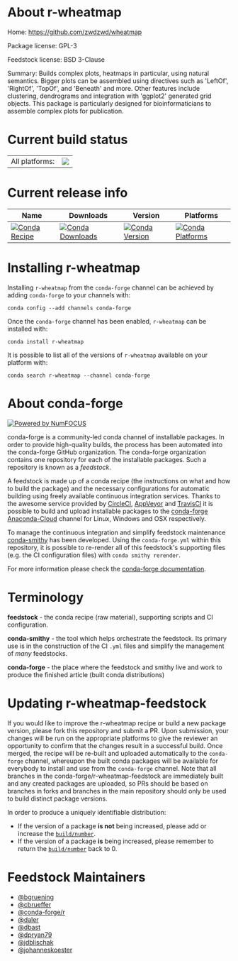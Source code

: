 About r-wheatmap
================

Home: https://github.com/zwdzwd/wheatmap

Package license: GPL-3

Feedstock license: BSD 3-Clause

Summary: Builds complex plots, heatmaps in particular, using natural semantics. Bigger plots can be assembled using directives such as 'LeftOf', 'RightOf', 'TopOf', and 'Beneath' and more. Other features include clustering, dendrograms and integration with 'ggplot2' generated grid objects. This package is particularly designed for bioinformaticians to assemble complex plots for publication.



Current build status
====================


<table><tr><td>All platforms:</td>
    <td>
      <a href="https://dev.azure.com/conda-forge/feedstock-builds/_build/latest?definitionId=2379&branchName=master">
        <img src="https://dev.azure.com/conda-forge/feedstock-builds/_apis/build/status/r-wheatmap-feedstock?branchName=master">
      </a>
    </td>
  </tr>
</table>

Current release info
====================

| Name | Downloads | Version | Platforms |
| --- | --- | --- | --- |
| [![Conda Recipe](https://img.shields.io/badge/recipe-r--wheatmap-green.svg)](https://anaconda.org/conda-forge/r-wheatmap) | [![Conda Downloads](https://img.shields.io/conda/dn/conda-forge/r-wheatmap.svg)](https://anaconda.org/conda-forge/r-wheatmap) | [![Conda Version](https://img.shields.io/conda/vn/conda-forge/r-wheatmap.svg)](https://anaconda.org/conda-forge/r-wheatmap) | [![Conda Platforms](https://img.shields.io/conda/pn/conda-forge/r-wheatmap.svg)](https://anaconda.org/conda-forge/r-wheatmap) |

Installing r-wheatmap
=====================

Installing `r-wheatmap` from the `conda-forge` channel can be achieved by adding `conda-forge` to your channels with:

```
conda config --add channels conda-forge
```

Once the `conda-forge` channel has been enabled, `r-wheatmap` can be installed with:

```
conda install r-wheatmap
```

It is possible to list all of the versions of `r-wheatmap` available on your platform with:

```
conda search r-wheatmap --channel conda-forge
```


About conda-forge
=================

[![Powered by NumFOCUS](https://img.shields.io/badge/powered%20by-NumFOCUS-orange.svg?style=flat&colorA=E1523D&colorB=007D8A)](http://numfocus.org)

conda-forge is a community-led conda channel of installable packages.
In order to provide high-quality builds, the process has been automated into the
conda-forge GitHub organization. The conda-forge organization contains one repository
for each of the installable packages. Such a repository is known as a *feedstock*.

A feedstock is made up of a conda recipe (the instructions on what and how to build
the package) and the necessary configurations for automatic building using freely
available continuous integration services. Thanks to the awesome service provided by
[CircleCI](https://circleci.com/), [AppVeyor](https://www.appveyor.com/)
and [TravisCI](https://travis-ci.org/) it is possible to build and upload installable
packages to the [conda-forge](https://anaconda.org/conda-forge)
[Anaconda-Cloud](https://anaconda.org/) channel for Linux, Windows and OSX respectively.

To manage the continuous integration and simplify feedstock maintenance
[conda-smithy](https://github.com/conda-forge/conda-smithy) has been developed.
Using the ``conda-forge.yml`` within this repository, it is possible to re-render all of
this feedstock's supporting files (e.g. the CI configuration files) with ``conda smithy rerender``.

For more information please check the [conda-forge documentation](https://conda-forge.org/docs/).

Terminology
===========

**feedstock** - the conda recipe (raw material), supporting scripts and CI configuration.

**conda-smithy** - the tool which helps orchestrate the feedstock.
                   Its primary use is in the construction of the CI ``.yml`` files
                   and simplify the management of *many* feedstocks.

**conda-forge** - the place where the feedstock and smithy live and work to
                  produce the finished article (built conda distributions)


Updating r-wheatmap-feedstock
=============================

If you would like to improve the r-wheatmap recipe or build a new
package version, please fork this repository and submit a PR. Upon submission,
your changes will be run on the appropriate platforms to give the reviewer an
opportunity to confirm that the changes result in a successful build. Once
merged, the recipe will be re-built and uploaded automatically to the
`conda-forge` channel, whereupon the built conda packages will be available for
everybody to install and use from the `conda-forge` channel.
Note that all branches in the conda-forge/r-wheatmap-feedstock are
immediately built and any created packages are uploaded, so PRs should be based
on branches in forks and branches in the main repository should only be used to
build distinct package versions.

In order to produce a uniquely identifiable distribution:
 * If the version of a package **is not** being increased, please add or increase
   the [``build/number``](https://conda.io/docs/user-guide/tasks/build-packages/define-metadata.html#build-number-and-string).
 * If the version of a package **is** being increased, please remember to return
   the [``build/number``](https://conda.io/docs/user-guide/tasks/build-packages/define-metadata.html#build-number-and-string)
   back to 0.

Feedstock Maintainers
=====================

* [@bgruening](https://github.com/bgruening/)
* [@cbrueffer](https://github.com/cbrueffer/)
* [@conda-forge/r](https://github.com/conda-forge/r/)
* [@daler](https://github.com/daler/)
* [@dbast](https://github.com/dbast/)
* [@dpryan79](https://github.com/dpryan79/)
* [@jdblischak](https://github.com/jdblischak/)
* [@johanneskoester](https://github.com/johanneskoester/)

